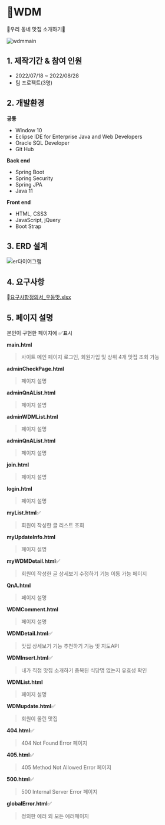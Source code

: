 # 🍴WDM
🍖우리 동네 맛집 소개하기🍖



![wdmmain](https://user-images.githubusercontent.com/57398610/185555405-7d03336a-eb23-4609-b08f-81ac5aa23748.JPG)



## 1. 제작기간 & 참여 인원
- 2022/07/18 ~ 2022/08/28
- 팀 프로젝트(3명)

## 2. 개발환경
**공통**
- Window 10
- Eclipse IDE for Enterprise Java and Web Developers
- Oracle SQL Developer
- Git Hub

**Back end**
- Spring Boot
- Spring Security
- Spring JPA
- Java 11

**Front end**
- HTML, CSS3
- JavaScript, jQuery
- Boot Strap

## 3. ERD 설계

![er다이어그램](https://user-images.githubusercontent.com/57398610/185556219-f88b3fb3-563e-4b0a-b434-2f3c643bd600.JPG)


## 4. 요구사항
🔗[요구사항정의서_우동맛.xlsx](https://github.com/Rflower/WDM/files/9379629/_.xlsx)


## 5. 페이지 설명
본인이 구현한 페이지에 ✅표시

**main.html**
> 사이트 메인 페이지
> 로그인, 회원가입 및 상위 4개 맛집 조회 가능

**adminCheckPage.html**
>페이지 설명

**adminQnAList.html**
>페이지 설명

**adminWDMList.html**
>페이지 설명

**adminQnAList.html**
>페이지 설명

**join.html**
>페이지 설명

**login.html**
>페이지 설명

**myList.html**✅
> 회원이 작성한 글 리스트 조회

**myUpdateInfo.html**
>페이지 설명

**myWDMDetail.html**✅
> 회원이 작성한 글 상세보기
> 수정하기 기능 이동 가능 페이지

**QnA.html**
>페이지 설명

**WDMComment.html**
>페이지 설명

**WDMDetail.html**✅
> 맛집 상세보기 기능
> 추천하기 기능 및 지도API

**WDMInsert.html**✅
> 내가 직접 맛집 소개하기
> 중복된 식당명 없는지 유효성 확인

**WDMList.html**
> 페이지 설명

**WDMupdate.html**✅
> 회원이 올린 맛집

**404.html**✅
> 404 Not Found Error 페이지

**405.html**✅
> 405 Method Not Allowed Error 페이지

**500.html**✅
> 500 Internal Server Error 페이지

**globalError.html**✅
> 정의한 에러 외 모든 에러페이지
